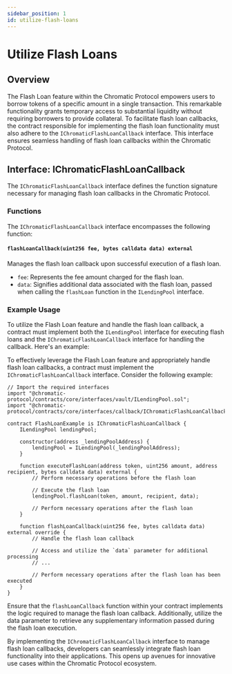 ```yaml
---
sidebar_position: 1
id: utilize-flash-loans
---
```


# Utilize Flash Loans

## Overview

The Flash Loan feature within the Chromatic Protocol empowers users to borrow tokens of a specific amount in a single transaction. This remarkable functionality grants temporary access to substantial liquidity without requiring borrowers to provide collateral. To facilitate flash loan callbacks, the contract responsible for implementing the flash loan functionality must also adhere to the `IChromaticFlashLoanCallback` interface. This interface ensures seamless handling of flash loan callbacks within the Chromatic Protocol.

## Interface: IChromaticFlashLoanCallback

The `IChromaticFlashLoanCallback` interface defines the function signature necessary for managing flash loan callbacks in the Chromatic Protocol.

### Functions

The `IChromaticFlashLoanCallback` interface encompasses the following function:

#### `flashLoanCallback(uint256 fee, bytes calldata data) external`

Manages the flash loan callback upon successful execution of a flash loan.

- `fee`: Represents the fee amount charged for the flash loan.
- `data`: Signifies additional data associated with the flash loan, passed when calling the `flashLoan` function in the `ILendingPool` interface.

### Example Usage

To utilize the Flash Loan feature and handle the flash loan callback, a contract must implement both the `ILendingPool` interface for executing flash loans and the `IChromaticFlashLoanCallback` interface for handling the callback. Here's an example:

To effectively leverage the Flash Loan feature and appropriately handle flash loan callbacks, a contract must implement the `IChromaticFlashLoanCallback` interface. Consider the following example:

```solidity
// Import the required interfaces
import "@chromatic-protocol/contracts/core/interfaces/vault/ILendingPool.sol";
import "@chromatic-protocol/contracts/core/interfaces/callback/IChromaticFlashLoanCallback.sol";

contract FlashLoanExample is IChromaticFlashLoanCallback {
    ILendingPool lendingPool;

    constructor(address _lendingPoolAddress) {
        lendingPool = ILendingPool(_lendingPoolAddress);
    }

    function executeFlashLoan(address token, uint256 amount, address recipient, bytes calldata data) external {
        // Perform necessary operations before the flash loan

        // Execute the flash loan
        lendingPool.flashLoan(token, amount, recipient, data);

        // Perform necessary operations after the flash loan
    }

    function flashLoanCallback(uint256 fee, bytes calldata data) external override {
        // Handle the flash loan callback

        // Access and utilize the `data` parameter for additional processing
        // ...

        // Perform necessary operations after the flash loan has been executed
    }
}
```

Ensure that the `flashLoanCallback` function within your contract implements the logic required to manage the flash loan callback. Additionally, utilize the data parameter to retrieve any supplementary information passed during the flash loan execution.

By implementing the `IChromaticFlashLoanCallback` interface to manage flash loan callbacks, developers can seamlessly integrate flash loan functionality into their applications. This opens up avenues for innovative use cases within the Chromatic Protocol ecosystem.
